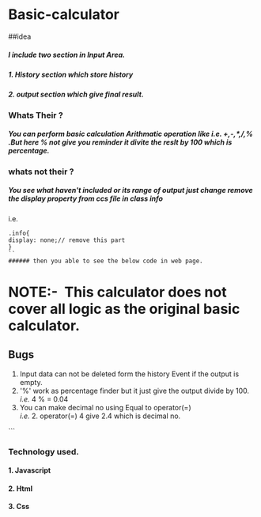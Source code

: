 # Basic-calculator

##idea
##### I include two section in Input Area.
##### 1. History section which store history
##### 2. output section which give final result.

### Whats Their ?
##### You can perform basic calculation Arithmatic operation like i.e. +,-,*,/,% .But here % not give you reminder it divite the reslt by 100 which is percentage.

### whats not their ?
##### You see what haven't included or its range of output just change remove the display property from ccs file in class info
i.e.
```
.info{
display: none;// remove this part 
}
``
###### then you able to see the below code in web page.
```
<div class="info">
      <h1><strong>NOTE:- &nbsp;This calculator does not cover all logic as the original basic calculator. </strong></h1>
      <div class="about">
        <h2><i class="fas fa-bug"></i> Bugs</h2>
        <ol>
          <li>Input data can not be deleted form the history Event if the output is empty.</li>
          <li>'%' work as percentage finder but it just give the output divide by 100. <br><em>i.e.</em> 4 % = 0.04</li>
          <li>You can make decimal no using Equal to operator(=) <br><em>i.e.</em> 2. operator(=) 4 give 2.4 which is decimal no.</li>
        </ol>
      </div>
 ```
 
 ### Technology used.
 #### 1. Javascript
 #### 2. Html
 #### 3. Css

